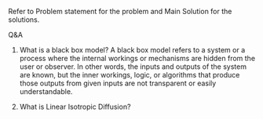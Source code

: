 Refer to Problem statement for the problem and Main Solution for the solutions. 

Q&A

1. What is a black box model?
A black box model refers to a system or a process where the internal workings or mechanisms are hidden from the user or observer. In other words, the inputs and outputs of the system are known, but the inner workings, logic, or algorithms that produce those outputs from given inputs are not transparent or easily understandable.

2. What is Linear Isotropic Diffusion?

